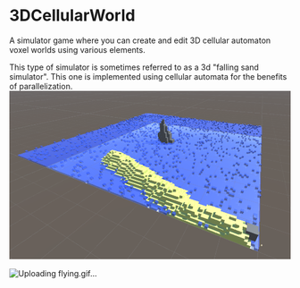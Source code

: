 # 3DCellularWorld
A simulator game where you can create and edit 3D cellular automaton voxel worlds using various elements.

This type of simulator is sometimes referred to as a 3d "falling sand simulator". This one is implemented using cellular automata for the benefits of parallelization.
![picture](https://github.com/ccrock4t/3DCellularWorld/blob/main/Assets/Images/background.PNG?raw=true)


![Uploading flying.gif…]()

